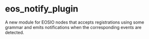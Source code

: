 # eos_notify_plugin
A new module for EOSIO nodes that accepts registrations using some grammar and emits notifications when the corresponding events are detected.

